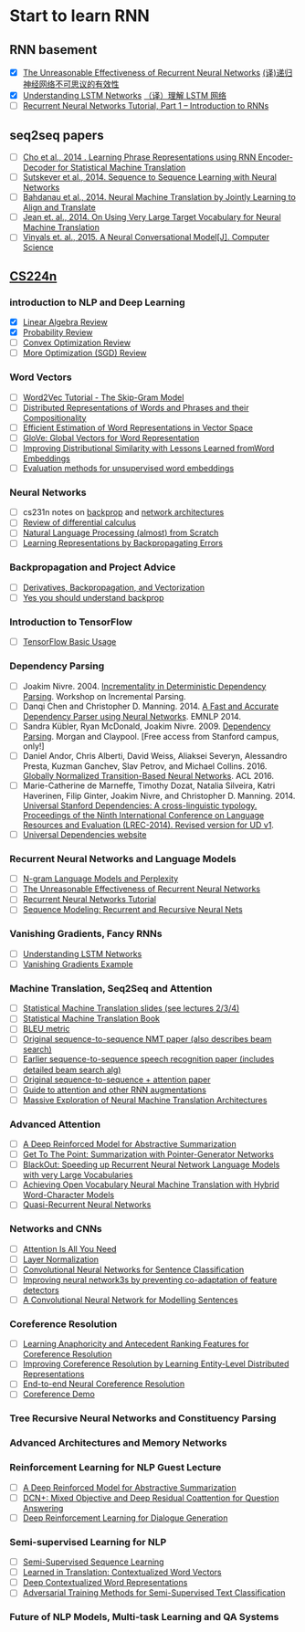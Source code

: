 # Start to learn RNN

## RNN basement
- [x] [The Unreasonable Effectiveness of Recurrent Neural Networks](http://karpathy.github.io/2015/05/21/rnn-effectiveness/) [(译)递归神经网络不可思议的有效性](https://www.csdn.net/article/2015-08-28/2825569)
- [x] [Understanding LSTM Networks](http://colah.github.io/posts/2015-08-Understanding-LSTMs/) [（译）理解 LSTM 网络](https://blog.csdn.net/jerr__y/article/details/58598296)
- [ ] [Recurrent Neural Networks Tutorial, Part 1 – Introduction to RNNs](http://www.wildml.com/2015/09/recurrent-neural-networks-tutorial-part-1-introduction-to-rnns/)

## seq2seq papers

- [ ] [Cho et al., 2014 . Learning Phrase Representations using RNN Encoder-Decoder for Statistical Machine Translation](https://arxiv.org/abs/1406.1078)
- [ ] [Sutskever et al., 2014. Sequence to Sequence Learning with Neural Networks](https://arxiv.org/abs/1409.3215)
- [ ] [Bahdanau et al., 2014. Neural Machine Translation by Jointly Learning to Align and Translate](https://arxiv.org/abs/1409.0473)
- [ ] [Jean et. al., 2014. On Using Very Large Target Vocabulary for Neural Machine Translation](https://arxiv.org/abs/1412.2007)
- [ ] [Vinyals et. al., 2015. A Neural Conversational Model[J]. Computer Science](https://arxiv.org/pdf/1506.05869v1.pdf)

## [CS224n](http://web.stanford.edu/class/cs224n/syllabus.html)

### introduction to NLP and Deep Learning 

- [x] [Linear Algebra Review](http://web.stanford.edu/class/cs224n/readings/cs229-linalg.pdf)
- [x] [Probability Review](http://web.stanford.edu/class/cs224n/readings/cs229-prob.pdf)
- [ ] [Convex Optimization Review](http://web.stanford.edu/class/cs224n/readings/cs229-cvxopt.pdf)
- [ ] [More Optimization (SGD) Review](http://cs231n.github.io/optimization-1/)

### Word Vectors

- [ ] [Word2Vec Tutorial - The Skip-Gram Model](http://mccormickml.com/2016/04/19/word2vec-tutorial-the-skip-gram-model/)
- [ ] [Distributed Representations of Words and Phrases and their Compositionality](http://papers.nips.cc/paper/5021-distributed-representations-of-words-and-phrases-and-their-compositionality.pdf)
- [ ] [Efficient Estimation of Word Representations in Vector Space](http://arxiv.org/pdf/1301.3781.pdf)
- [ ] [GloVe: Global Vectors for Word Representation](http://nlp.stanford.edu/pubs/glove.pdf)
- [ ] [Improving Distributional Similarity with Lessons Learned fromWord Embeddings](http://www.aclweb.org/anthology/Q15-1016)
- [ ] [Evaluation methods for unsupervised word embeddings](http://www.aclweb.org/anthology/D15-1036)

### Neural Networks 

- [ ] cs231n notes on [backprop](http://cs231n.github.io/optimization-2/) and [network architectures](http://cs231n.github.io/neural-networks-1/)
- [ ] [Review of differential calculus](http://web.stanford.edu/class/cs224n/readings/review-differential-calculus.pdf)
- [ ] [Natural Language Processing (almost) from Scratch](https://arxiv.org/pdf/1103.0398v1.pdf)
- [ ] [Learning Representations by Backpropagating Errors](http://www.iro.umontreal.ca/~vincentp/ift3395/lectures/backprop_old.pdf)

### Backpropagation and Project Advice

- [ ] [Derivatives, Backpropagation, and Vectorization](http://cs231n.stanford.edu/handouts/derivatives.pdf)
- [ ] [Yes you should understand backprop](https://medium.com/@karpathy/yes-you-should-understand-backprop-e2f06eab496b)

### Introduction to TensorFlow 

- [ ] [TensorFlow Basic Usage](https://www.tensorflow.org/get_started/basic_usage)

### Dependency Parsing 

- [ ] Joakim Nivre. 2004. [Incrementality in Deterministic Dependency Parsing](https://www.aclweb.org/anthology/W/W04/W04-0308.pdf). Workshop on Incremental Parsing.
- [ ] Danqi Chen and Christopher D. Manning. 2014. [A Fast and Accurate Dependency Parser using Neural Networks](http://cs.stanford.edu/people/danqi/papers/emnlp2014.pdf). EMNLP 2014.
- [ ] Sandra Kübler, Ryan McDonald, Joakim Nivre. 2009. [Dependency Parsing](http://www.morganclaypool.com/doi/abs/10.2200/S00169ED1V01Y200901HLT002). Morgan and Claypool. [Free access from Stanford campus, only!]
- [ ] Daniel Andor, Chris Alberti, David Weiss, Aliaksei Severyn, Alessandro Presta, Kuzman Ganchev, Slav Petrov, and Michael Collins. 2016. [Globally Normalized Transition-Based Neural Networks](https://arxiv.org/pdf/1603.06042.pdf). ACL 2016.
- [ ] Marie-Catherine de Marneffe, Timothy Dozat, Natalia Silveira, Katri Haverinen, Filip Ginter, Joakim Nivre, and Christopher D. Manning. 2014. [Universal Stanford Dependencies: A cross-linguistic typology. Proceedings of the Ninth International Conference on Language Resources and Evaluation (LREC-2014). Revised version for UD v1](http://nlp.stanford.edu/~manning/papers/USD_LREC14_UD_revision.pdf).
- [ ] [Universal Dependencies website](http://universaldependencies.org/)

### Recurrent Neural Networks and Language Models

- [ ] [N-gram Language Models and Perplexity](https://web.stanford.edu/~jurafsky/slp3/4.pdf)
- [ ] [The Unreasonable Effectiveness of Recurrent Neural Networks](http://karpathy.github.io/2015/05/21/rnn-effectiveness/)
- [ ] [Recurrent Neural Networks Tutorial](http://www.wildml.com/2015/09/recurrent-neural-networks-tutorial-part-1-introduction-to-rnns/)
- [ ] [Sequence Modeling: Recurrent and Recursive Neural Nets](http://www.deeplearningbook.org/contents/rnn.html)

### Vanishing Gradients, Fancy RNNs 

- [ ] [Understanding LSTM Networks](http://colah.github.io/posts/2015-08-Understanding-LSTMs/)
- [ ] [Vanishing Gradients Example](http://web.stanford.edu/class/cs224n/archive/WWW_1617/lectures/vanishing_grad_example.html)

### Machine Translation, Seq2Seq and Attention

- [ ] [Statistical Machine Translation slides (see lectures 2/3/4)](https://web.stanford.edu/class/archive/cs/cs224n/cs224n.1162/syllabus.shtml)
- [ ] [Statistical Machine Translation Book](http://www.statmt.org/book/)
- [ ] [BLEU metric](https://www.aclweb.org/anthology/P02-1040.pdf)
- [ ] [Original sequence-to-sequence NMT paper (also describes beam search)](https://arxiv.org/pdf/1409.3215.pdf)
- [ ] [Earlier sequence-to-sequence speech recognition paper (includes detailed beam search alg)](https://arxiv.org/pdf/1211.3711.pdf)
- [ ] [Original sequence-to-sequence + attention paper](https://arxiv.org/pdf/1409.0473.pdf)
- [ ] [Guide to attention and other RNN augmentations](https://distill.pub/2016/augmented-rnns/)
- [ ] [Massive Exploration of Neural Machine Translation Architectures](https://arxiv.org/pdf/1703.03906.pdf)

### Advanced Attention 

- [ ] [A Deep Reinforced Model for Abstractive Summarization](https://arxiv.org/abs/1705.04304)
- [ ] [Get To The Point: Summarization with Pointer-Generator Networks](https://arxiv.org/abs/1704.04368)
- [ ] [BlackOut: Speeding up Recurrent Neural Network Language Models with very Large Vocabularies](https://arxiv.org/abs/1511.06909)
- [ ] [Achieving Open Vocabulary Neural Machine Translation with Hybrid Word-Character Models](https://arxiv.org/abs/1604.00788)
- [ ] [Quasi-Recurrent Neural Networks](https://arxiv.org/abs/1611.01576)

### Networks and CNNs

- [ ] [Attention Is All You Need](https://arxiv.org/abs/1706.03762)
- [ ] [Layer Normalization](https://arxiv.org/pdf/1607.06450.pdf)
- [ ] [Convolutional Neural Networks for Sentence Classification](https://arxiv.org/abs/1408.5882)
- [ ] [Improving neural network3s by preventing co-adaptation of feature detectors](https://arxiv.org/abs/1207.0580)
- [ ] [A Convolutional Neural Network for Modelling Sentences](https://arxiv.org/pdf/1404.2188.pdf)

### Coreference Resolution

- [ ] [Learning Anaphoricity and Antecedent Ranking Features for Coreference Resolution](http://people.seas.harvard.edu/~srush/acl15.pdf)
- [ ] [Improving Coreference Resolution by Learning Entity-Level Distributed Representations](https://cs.stanford.edu/~kevclark/resources/clark-manning-acl16-improving.pdf)
- [ ] [End-to-end Neural Coreference Resolution](https://arxiv.org/pdf/1707.07045.pdf)
- [ ] [Coreference Demo](https://huggingface.co/coref/)

### Tree Recursive Neural Networks and Constituency Parsing 

### Advanced Architectures and Memory Networks 

### Reinforcement Learning for NLP Guest Lecture 

- [ ] [A Deep Reinforced Model for Abstractive Summarization](https://arxiv.org/abs/1705.04304)
- [ ] [DCN+: Mixed Objective and Deep Residual Coattention for Question Answering](https://arxiv.org/abs/1711.00106)
- [ ] [Deep Reinforcement Learning for Dialogue Generation](https://arxiv.org/pdf/1606.01541.pdf)

### Semi-supervised Learning for NLP

- [ ] [Semi-Supervised Sequence Learning](https://arxiv.org/abs/1511.01432)
- [ ] [Learned in Translation: Contextualized Word Vectors](https://arxiv.org/pdf/1708.00107.pdf)
- [ ] [Deep Contextualized Word Representations](https://arxiv.org/pdf/1802.05365.pdf)
- [ ] [Adversarial Training Methods for Semi-Supervised Text Classification](https://arxiv.org/pdf/1605.07725.pdf)

### Future of NLP Models, Multi-task Learning and QA Systems 
